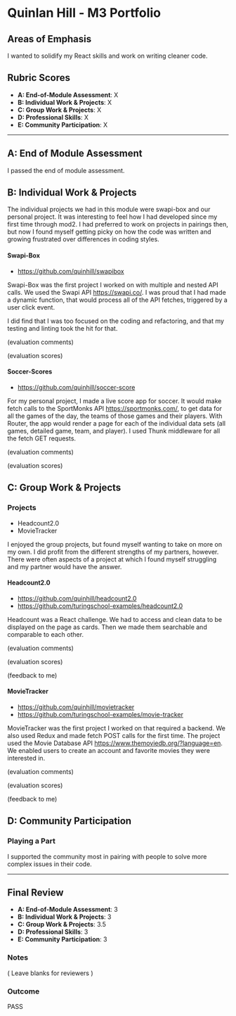 # Quinlan Hill - M3 Portfolio

## Areas of Emphasis

I wanted to solidify my React skills and work on writing cleaner code.

## Rubric Scores

* **A: End-of-Module Assessment**: X
* **B: Individual Work & Projects**: X
* **C: Group Work & Projects**: X
* **D: Professional Skills**: X
* **E: Community Participation**: X

-----------------------

## A: End of Module Assessment

I passed the end of module assessment.


## B: Individual Work & Projects

The individual projects we had in this module were swapi-box and our personal project. It was interesting to feel how I had developed since my first time through mod2. I had preferred to work on projects in pairings then, but now I found myself getting picky on how the code was written and growing frustrated over differences in coding styles.

#### Swapi-Box

* https://github.com/quinhill/swapibox

Swapi-Box was the first project I worked on with multiple and nested API calls. We used the Swapi API https://swapi.co/. I was proud that I had made a dynamic function, that would process all of the API fetches, triggered by a user click event.

I did find that I was too focused on the coding and refactoring, and that my testing and linting took the hit for that.

(evaluation comments)

(evaluation scores)

#### Soccer-Scores

* https://github.com/quinhill/soccer-score

For my personal project, I made a live score app for soccer. It would make fetch calls to the SportMonks API https://sportmonks.com/, to get data for all the games of the day, the teams of those games and their players. With Router, the app would render a page for each of the individual data sets (all games, detailed game, team, and player). I used Thunk middleware for all the fetch GET requests.

(evaluation comments)

(evaluation scores)

## C: Group Work & Projects

### Projects

* Headcount2.0
* MovieTracker

I enjoyed the group projects, but found myself wanting to take on more on my own. I did profit from the different strengths of my partners, however. There were often aspects of a project at which I found myself struggling and my partner would have the answer.

#### Headcount2.0

* https://github.com/quinhill/headcount2.0
* https://github.com/turingschool-examples/headcount2.0

Headcount was a React challenge. We had to access and clean data to be displayed on the page as cards. Then we made them searchable and comparable to each other.

(evaluation comments)

(evaluation scores)

(feedback to me)

#### MovieTracker

* https://github.com/quinhill/movietracker
* https://github.com/turingschool-examples/movie-tracker

MovieTracker was the first project I worked on that required a backend. We also used Redux and made fetch POST calls for the first time. The project used the Movie Database API https://www.themoviedb.org/?language=en. We enabled users to create an account and favorite movies they were interested in.

(evaluation comments)

(evaluation scores)

(feedback to me)

## D: Community Participation

### Playing a Part

I supported the community most in pairing with people to solve more complex issues in their code.

------------------

## Final Review

* **A: End-of-Module Assessment**: 3
* **B: Individual Work & Projects**: 3
* **C: Group Work & Projects**: 3.5
* **D: Professional Skills**: 3
* **E: Community Participation**: 3

### Notes

( Leave blanks for reviewers )

### Outcome

PASS
